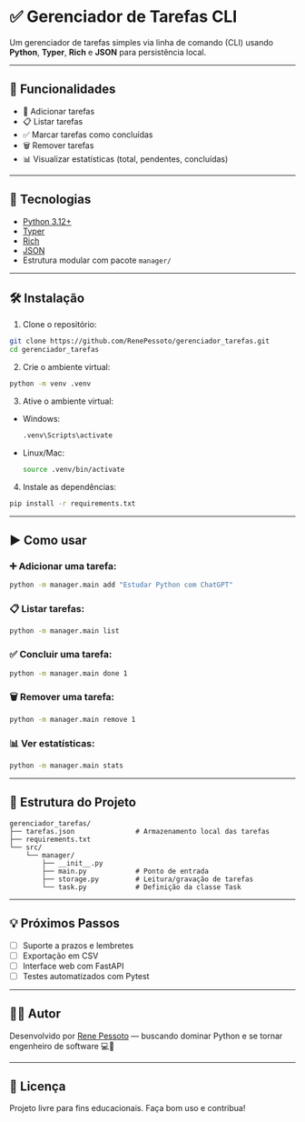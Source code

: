 # ✅ Gerenciador de Tarefas CLI

Um gerenciador de tarefas simples via linha de comando (CLI) usando **Python**, **Typer**, **Rich** e **JSON** para persistência local.

---

## 🚀 Funcionalidades

- 📌 Adicionar tarefas
- 📋 Listar tarefas
- ✅ Marcar tarefas como concluídas
- 🗑️ Remover tarefas
- 📊 Visualizar estatísticas (total, pendentes, concluídas)

---

## 🧰 Tecnologias

- [Python 3.12+](https://www.python.org/)
- [Typer](https://typer.tiangolo.com/)
- [Rich](https://github.com/Textualize/rich)
- [JSON](https://www.json.org/)
- Estrutura modular com pacote `manager/`

---

## 🛠️ Instalação

1. Clone o repositório:
```bash
git clone https://github.com/RenePessoto/gerenciador_tarefas.git
cd gerenciador_tarefas
```

2. Crie o ambiente virtual:
```bash
python -m venv .venv
```

3. Ative o ambiente virtual:

- Windows:
  ```bash
  .venv\Scripts\activate
  ```

- Linux/Mac:
  ```bash
  source .venv/bin/activate
  ```

4. Instale as dependências:
```bash
pip install -r requirements.txt
```

---

## ▶️ Como usar

### ➕ Adicionar uma tarefa:
```bash
python -m manager.main add "Estudar Python com ChatGPT"
```

### 📋 Listar tarefas:
```bash
python -m manager.main list
```

### ✅ Concluir uma tarefa:
```bash
python -m manager.main done 1
```

### 🗑️ Remover uma tarefa:
```bash
python -m manager.main remove 1
```

### 📊 Ver estatísticas:
```bash
python -m manager.main stats
```

---

## 📁 Estrutura do Projeto

```
gerenciador_tarefas/
├── tarefas.json               # Armazenamento local das tarefas
├── requirements.txt
└── src/
    └── manager/
        ├── __init__.py
        ├── main.py            # Ponto de entrada
        ├── storage.py         # Leitura/gravação de tarefas
        └── task.py            # Definição da classe Task
```

---

## 💡 Próximos Passos

- [ ] Suporte a prazos e lembretes
- [ ] Exportação em CSV
- [ ] Interface web com FastAPI
- [ ] Testes automatizados com Pytest

---

## 👨‍💻 Autor

Desenvolvido por [Rene Pessoto](https://github.com/RenePessoto) — buscando dominar Python e se tornar engenheiro de software 💻🚀

---

## 🧠 Licença

Projeto livre para fins educacionais. Faça bom uso e contribua!